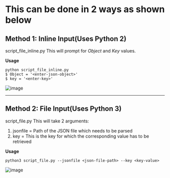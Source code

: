 # This can be done in 2 ways as shown below
## Method 1: Inline Input(Uses Python 2)
script_file_inline.py
This will prompt for _Object_ and _Key_ values.

**Usage**
```
python script_file_inline.py
$ Object = '<enter-json-object>'
$ key = '<enter-key>'
```

![image](https://user-images.githubusercontent.com/66135657/121817138-205f9980-cc9d-11eb-85bb-c6e0e8ee59c5.png)

-------
## Method 2: File Input(Uses Python 3)
script_file.py
This will take 2 arguments:
1) jsonfile = Path of the JSON file which needs to be parsed
2) key = This is the key for which the corresponding value has to be retrieved

**Usage**
```
python3 script_file.py --jsonfile <json-file-path> --key <key-value>
```

![image](https://user-images.githubusercontent.com/66135657/121817163-4b49ed80-cc9d-11eb-835d-fa30136e707d.png)
